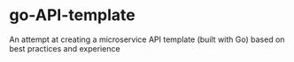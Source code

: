 # go-API-template
An attempt at creating a microservice API template (built with Go) based on best practices and experience
